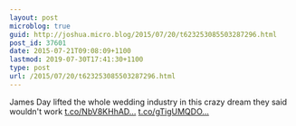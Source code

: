 ```yaml
---
layout: post
microblog: true
guid: http://joshua.micro.blog/2015/07/20/t623253085503287296.html
post_id: 37601
date: 2015-07-21T09:08:09+1100
lastmod: 2019-07-30T17:41:30+1100
type: post
url: /2015/07/20/t623253085503287296.html
---
```

James Day lifted the whole wedding industry in this crazy dream they said wouldn't work [t.co/NbV8KHhAD...](http://t.co/NbV8KHhADE) [t.co/gTigUMQDO...](http://t.co/gTigUMQDOB)
